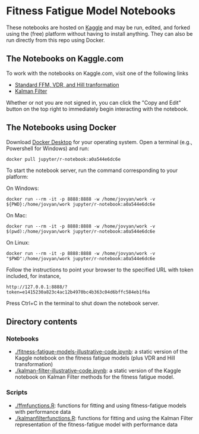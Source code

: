 Fitness Fatigue Model Notebooks
===================

These notebooks are hosted on [Kaggle](www.kaggle.com) and may be run, edited, and
forked using the (free) platform without having to install anything. They can also
be run directly from this repo using Docker.

## The Notebooks on Kaggle.com 

To work with the notebooks on Kaggle.com, visit one of the following links

- [Standard FFM, VDR, and Hill tranformation](https://www.kaggle.com/baogorek/fitness-fatigue-models-illustrative-code)
- [Kalman Filter](https://www.kaggle.com/baogorek/kalman-filter-illustrative-code)

Whether or not you are not signed in, you can click the "Copy and Edit" button on the top right
to immediately begin interacting with the notebook.

## The Notebooks using Docker

Download [Docker Desktop](https://www.docker.com/products/docker-desktop) for your
operating system. Open a terminal (e.g., Powershell for Windows) and run:
```
docker pull jupyter/r-notebook:a0a544e6dc6e
```

To start the notebook server, run the command corresponding to your platform:

On Windows:
```  
docker run --rm -it -p 8888:8888 -w /home/jovyan/work -v ${PWD}:/home/jovyan/work jupyter/r-notebook:a0a544e6dc6e
```
On Mac:
```  
docker run --rm -it -p 8888:8888 -w /home/jovyan/work -v $(pwd):/home/jovyan/work jupyter/r-notebook:a0a544e6dc6e
```
On Linux:
```
docker run --rm -it -p 8888:8888 -w /home/jovyan/work -v "$PWD":/home/jovyan/work jupyter/r-notebook:a0a544e6dc6e
```

Follow the instructions to point your browser to the specified URL with token included,
for instance,
```
http://127.0.0.1:8888/?token=e1415230a823c4ac12b4970bc4b363c04d6bffc584eb1f6a
```

Press Ctrl+C in the terminal to shut down the notebook server.

## Directory contents

### Notebooks
- [./fitness-fatigue-models-illustrative-code.ipynb](./fitness-fatigue-models-illustrative-code.ipynb): a static version of the Kaggle notebook on the fitness fatigue models (plus VDR and Hill transformation)
- [./kalman-filter-illustrative-code.ipynb](./kalman-filter-illustrative-code.ipynb): a static version of the Kaggle notebook on Kalman Filter methods for the fitness fatigue model.

### Scripts
- [./ffmfunctions.R](./ffmfunctions.R): functions for fitting and using fitness-fatigue models with performance data
- [./kalmanfilterfunctions.R](./kalmanfilterfunctions.R): functions for fitting and using the Kalman Filter representation
  of the fitness-fatigue model with performance data

